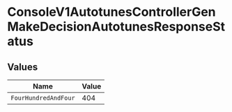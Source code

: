 # ConsoleV1AutotunesControllerGenMakeDecisionAutotunesResponseStatus


## Values

| Name                 | Value                |
| -------------------- | -------------------- |
| `FourHundredAndFour` | 404                  |